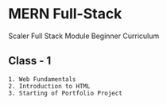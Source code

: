 # MERN Full-Stack

Scaler Full Stack Module Beginner Curriculum

## Class - 1

    1. Web Fundamentals
    2. Introduction to HTML
    3. Starting of Portfolio Project
